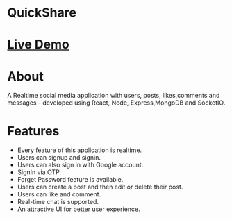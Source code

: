 # QuickShare
# <a href="https://hemant-sahu.netlify.app/">Live Demo</a>
# About
A Realtime social media application with users, posts, likes,comments and messages - developed using React, Node, Express,MongoDB and SocketIO.
# Features 
- Every feature of this application is realtime.
- Users can signup and signin.
- Users can also sign in with Google account.
- SignIn via OTP.
- Forget Password feature is available.
- Users can create a post and then edit or delete their post.
- Users can like and comment.
- Real-time chat is supported.
- An attractive UI for better user experience.

